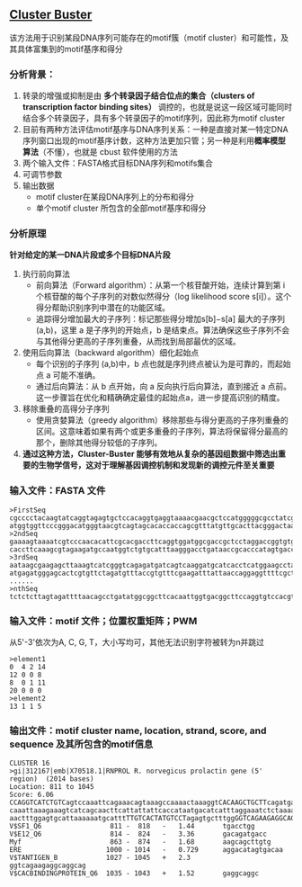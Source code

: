 ## [Cluster Buster](https://bu.wenglab.org/cluster-buster/index.html)
该方法用于识别某段DNA序列可能存在的motif簇（motif cluster）和可能性，及其具体富集到的motif基序和得分


### 分析背景：
1. 转录的增强或抑制是由 **多个转录因子结合位点的集合（clusters of transcription factor binding sites）** 调控的，也就是说这一段区域可能同时结合多个转录因子，具有多个转录因子的motif序列，因此称为motif cluster
2. 目前有两种方法评估motif基序与DNA序列关系：一种是直接对某一特定DNA序列窗口出现的motif基序计数，这种方法更加只管；另一种是利用**概率模型算法**（不懂），也就是 cbust 软件使用的方法
3. 两个输入文件：FASTA格式目标DNA序列和motifs集合
4. 可调节参数
5. 输出数据
   * motif cluster在某段DNA序列上的分布和得分
   * 单个motif cluster 所包含的全部motif基序和得分


### 分析原理
**针对给定的某一DNA片段或多个目标DNA片段**
1. 执行前向算法
   * 前向算法（Forward algorithm）：从第一个核苷酸开始，连续计算到第 i 个核苷酸的每个子序列的对数似然得分（log likelihood score s[i]）。这个得分帮助识别序列中潜在的功能区域。
   * 追踪得分增加最大的子序列：标记那些得分增加s[b]−s[a] 最大的子序列(a,b)，这里 a 是子序列的开始点，b 是结束点。算法确保这些子序列不会与其他得分更高的子序列重叠，从而找到局部最优的区域。
2. 使用后向算法（backward algorithm）细化起始点
   * 每个识别的子序列 (a,b)中，b 点也就是序列终点被认为是可靠的，而起始点 a 可能不准确。
   * 通过后向算法：从 b 点开始，向 a 反向执行后向算法，直到接近 a 点前。这一步骤旨在优化和精确确定最佳的起始点a，进一步提高识别的精度。
3. 移除重叠的高得分子序列
   * 使用贪婪算法（greedy algorithm）移除那些与得分更高的子序列重叠的区间。这意味着如果有两个或更多重叠的子序列，算法将保留得分最高的那个，删除其他得分较低的子序列。
4. **通过这种方法，Cluster-Buster 能够有效地从复杂的基因组数据中筛选出重要的生物学信号，这对于理解基因调控机制和发现新的调控元件至关重要**

### 输入文件：FASTA 文件
```
>FirstSeq
cgcccctacaagtatcaggtagagtgctccacaggtgaggtaaaacgaacgctccatgggggcgcctatcgcattcaattaaaatacgacacattacgg
atggtggttcccgggacatgggtaacgtcagtagcacaccaccagcgtttatgttgcacttacgggactaagttacttaaactgttcaggagatacccc
>2ndSeq
gaaaagtaaaatcgtcccaacacattcgcacgaccttcaggtggatggcgaccgctcctaggaccggtgtgcggcgtagccccgggttgacaaaaagga
caccttcaaagcgtagaagatgccaatggtctgtgcatttaagggacctgataaccgcacccatagtgacctataaccccgaatgttaccatctactca
>3rdSeq
aataagcgaagagcttaaagtcatcgggtcagagatgatcagtcaaggatgcatcacctcatggaagcctaacgtgagtgcgggccctctatcagcccg
atgagatgggagcactcgtgttctagatgtttaccgtgtttcgaagatttattaaccaggaggttttcgctaaccgagtcctaatgcgatctatctaca
......
>nthSeq
tctctcttagtagattttaacagcctgatatggcggcttcacaattggtgacggcttccaggtgtccacgtcctgacggtcttgaaatctttccaatgc
```
### 输入文件：motif 文件；位置权重矩阵；PWM
从5'-3'依次为A, C, G, T，大小写均可，其他无法识别字符被转为n并跳过
```
>element1
0  4 2 14
12 0 0 8
8  0 1 11
20 0 0 0
>element2
13 1 1 5
```
### 输出文件：motif cluster name, location, strand, score, and sequence 及其所包含的motif信息
```
CLUSTER 16
>gi|312167|emb|X70518.1|RNPROL R. norvegicus prolactin gene (5' region)  (2014 bases)
Location: 811 to 1045
Score: 6.06
CCAGGTCATCTGTCagtccaaattcagaaacagtaaagccaaaactaaaggtCACAAGCTGCTTcagatgaatgaatccc
caaattaaagaaagtcatcagcaacttcattattattcaccataatgacatcatttaggaaatctctaaaacatgagtgg
aactttggagtgcattaaaaaatgcatttTTGTCACTATGTCCTagagtgctttggGGTCAGAAGAGGCAGGCAG
V$SF1_Q6                 811 -  818   -   1.44       tgacctgg
V$E12_Q6                 814 -  824   -   3.36       gacagatgacc
Myf                      863 -  874   -   1.68       aagcagcttgtg
ERE                     1000 - 1014   -   0.729      aggacatagtgacaa
V$TANTIGEN_B            1027 - 1045   +   2.3        ggtcagaagaggcaggcag
V$CACBINDINGPROTEIN_Q6  1035 - 1043   +   1.52       gaggcaggc
```




